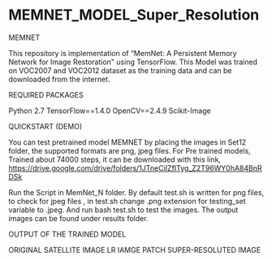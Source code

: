 # MEMNET_MODEL_Super_Resolution
MEMNET

This repository is implementation of “MemNet: A Persistent Memory Network for Image Restoration" using TensorFlow.
This Model was trained on VOC2007 and VOC2012 dataset as the training data and can be downloaded from the internet. 

REQUIRED PACKAGES

Python 2.7
TensorFlow==1.4.0
OpenCV==2.4.9
Scikit-Image

QUICKSTART (DEMO)

You can test pretrained model MEMNET by placing the images in Set12 folder, the supported formats are png, jpeg files. For Pre trained models, Trained about 74000 steps, it can be downloaded with this link, https://drive.google.com/drive/folders/1JTneCiIZfITyg_Z2T96WY0hA84BnRDSk 

Run the Script in MemNet_N folder. By default test.sh is written for png files, to check for jpeg files , in test.sh change .png extension for testing_set variable to .jpeg. And run bash test.sh to test the images.
The output images can be found under results folder.

OUTPUT OF THE TRAINED MODEL 

ORIGINAL SATELLITE IMAGE 	LR IAMGE PATCH 	SUPER-RESOLUTED IMAGE	
